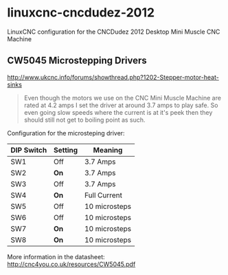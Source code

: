 linuxcnc-cncdudez-2012
======================

LinuxCNC configuration for the CNCDudez 2012 Desktop Mini Muscle CNC Machine




CW5045 Microstepping Drivers
----------------------------

http://www.ukcnc.info/forums/showthread.php?1202-Stepper-motor-heat-sinks

> Even though the motors we use on the CNC Mini Muscle Machine are rated
> at 4.2 amps I set the driver at around 3.7 amps to play safe. So even
> going slow speeds where the current is at it's peek then they should
> still not get to boiling point as such.



Configuration for the microsteping driver:

| DIP Switch | Setting | Meaning       |
|------------|---------|---------------|
| SW1        | Off     | 3.7 Amps      |
| SW2        | **On**  | 3.7 Amps      |
| SW3        | Off     | 3.7 Amps      |
| SW4        | **On**  | Full Current  |
| SW5        | Off     | 10 microsteps |
| SW6        | Off     | 10 microsteps |
| SW7        | **On**  | 10 microsteps |
| SW8        | **On**  | 10 microsteps |

More information in the datasheet:
http://cnc4you.co.uk/resources/CW5045.pdf

